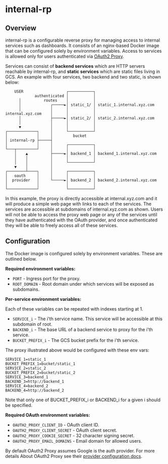 # internal-rp

## Overview

internal-rp is a configurable reverse proxy for managing access to internal
services such as dashboards. It consists of an nginx-based Docker image that can
be configured solely by environment variables. Access to services is allowed
only for users authenticated via [OAuth2
Proxy](https://oauth2-proxy.github.io/oauth2-proxy/).

Services can consist of **backend services** which are HTTP servers reachable by
internal-rp, and **static services** which are static files living in GCS. An
example with four services, two backend and two static, is shown below:

```
    USER                   ┌───────────┐
             authenticated │           │
      │          routes    │           │
      │             ┌─────►│ static_1/ │ static_1.internal.xyz.com
      │             │      │           │
internal.xyz.com    │      │           │
      │             ├─────►│ static_2/ │ static_2.internal.xyz.com
      │             │      │           │
      ▼             │      │           │
┌─────────────┐     │      └───────────┘
│             │     │         bucket
│ internal-rp ├─────┤
│             │     │      ┌───────────┐
└───┬─────────┘     │      │           │
    │    ▲          ├─────►│ backend_1 │ backend_1.internal.xyz.com
    │    │          │      │           │
    │    │          │      └───────────┘
    ▼    │          │
┌────────┴────┐     │      ┌───────────┐
│   oauth     │     │      │           │
│  provider   │     └─────►│ backend_2 │ backend_2.internal.xyz.com
│             │            │           │
└─────────────┘            └───────────┘
```

In this example, the proxy is directly accessible at internal.xyz.com and it
will produce a simple web page with links to each of the services. The services
are accessible at subdomains of internal.xyz.com as shown. Users will not be
able to access the proxy web page or any of the services until they have
authenticated with the OAuth provider, and once authenticated they will be able
to freely access all of these services.

## Configuration

The Docker image is configured solely by environment variables. These are
outlined below.

**Required environment variables:**

* `PORT` - Ingress port for the proxy.
* `ROOT_DOMAIN` - Root domain under which services will be exposed as
  subdomains.

**Per-service environment variables:**

Each of these variables can be repeated with indexes starting at 1.

* `SERVICE_i` - The i'th service name. This service will be accessible at this
  subdomain of root.
* `BACKEND_i` - The base URL of a backend service to proxy for the
  i'th service.
* `BUCKET_PREFIX_i` - The GCS bucket prefix for the i'th service.

The proxy illustrated above would be configured with these env vars:

```
SERVICE_1=static_1
BUCKET_PREFIX_1=bucket/static_1
SERVICE_2=static_2
BUCKET_PREFIX_2=bucket/static_2
SERVICE_3=backend_1
BACKEND_3=http://backend_1
SERVICE_4=backend_2
BACKEND_4=http://backend_2
```

Note that only one of BUCKET_PREFIX_i or BACKEND_i for a given i should be
specified.

**Required OAuth environment variables:**

* `OAUTH2_PROXY_CLIENT_ID` - OAuth client ID.
* `OAUTH2_PROXY_CLIENT_SECRET` - OAuth client secret.
* `OAUTH2_PROXY_COOKIE_SECRET` - 32 character signing secret.
* `OAUTH2_PROXY_EMAIL_DOMAINS` - Email domain for allowed users.

By default OAuth2 Proxy assumes Google is the auth provider. For more details
About OAuth2 Proxy see their [provider configuration
docs](https://oauth2-proxy.github.io/oauth2-proxy/docs/configuration/oauth_provider).
